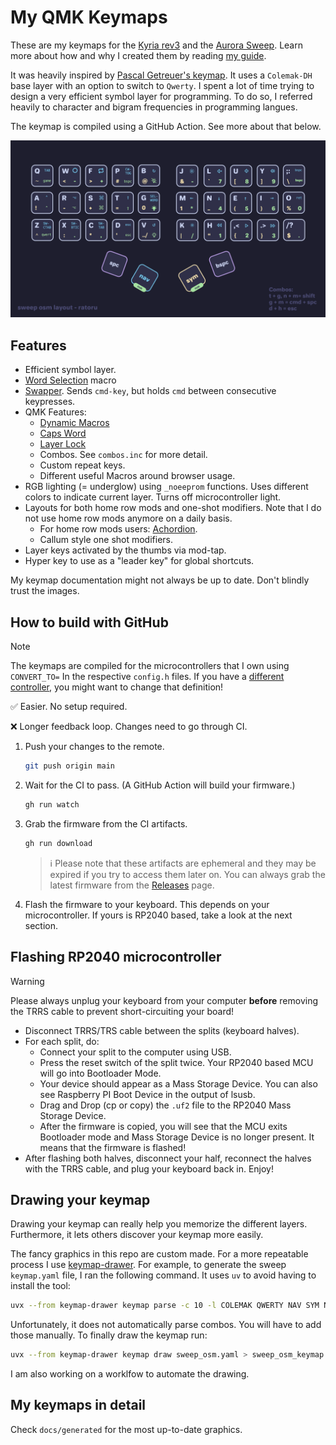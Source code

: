 # My QMK Keymaps

These are my keymaps for the [Kyria rev3](https://github.com/splitkb/kyria) and the [Aurora Sweep](https://splitkb.com/collections/keyboard-kits/products/aurora-sweep). Learn more about how and why I created them by reading [my guide](https://ratoru.com/blog/choose-the-right-base-layout).

It was heavily inspired by [Pascal Getreuer's keymap](https://github.com/getreuer/qmk-keymap). It uses a `Colemak-DH` base layer with an option to switch to `Qwerty`. I spent a lot of time trying to design a very efficient symbol layer for programming. To do so, I referred heavily to character and bigram frequencies in programming langues.

The keymap is compiled using a GitHub Action. See more about that below.

![sweep-keymap](docs/sweep-osm.png)

## Features

-   Efficient symbol layer.
-   [Word Selection](https://getreuer.info/posts/keyboards/select-word/index.html) macro
-   [Swapper](https://github.com/callum-oakley/qmk_firmware/tree/master/users/callum#swapper). Sends `cmd-key`, but holds `cmd` between consecutive keypresses.
-   QMK Features:
    -   [Dynamic Macros](https://docs.qmk.fm/#/feature_dynamic_macros)
    -   [Caps Word](https://docs.qmk.fm/#/feature_caps_word)
    -   [Layer Lock](https://docs.qmk.fm/features/layer_lock)
    -   Combos. See `combos.inc` for more detail.
    -   Custom repeat keys.
    -   Different useful Macros around browser usage.
-   RGB lighting (= underglow) using `_noeeprom` functions. Uses different colors to indicate current layer. Turns off microcontroller light.
-   Layouts for both home row mods and one-shot modifiers. Note that I do not use home row mods anymore on a daily basis.
    -   For home row mods users: [Achordion](https://getreuer.info/posts/keyboards/achordion/index.html).
    -   Callum style one shot modifiers.
-   Layer keys activated by the thumbs via mod-tap.
-   Hyper key to use as a "leader key" for global shortcuts.

My keymap documentation might not always be up to date. Don't blindly trust the images.

## How to build with GitHub

> [!NOTE]
> The keymaps are compiled for the microcontrollers that I own using `CONVERT_TO=` In the respective `config.h` files. If you have a [different controller](https://docs.qmk.fm/#/feature_converters?id=converters), you might want to change that definition!

✅ Easier. No setup required.

❌ Longer feedback loop. Changes need to go through CI.

1. Push your changes to the remote.

    ```sh
    git push origin main
    ```

2. Wait for the CI to pass. (A GitHub Action will build your firmware.)

    ```sh
    gh run watch
    ```

3. Grab the firmware from the CI artifacts.

    ```sh
    gh run download
    ```

    > ℹ️ Please note that these artifacts are ephemeral and they may be expired if you try to access them later on. You can always grab the latest firmware from the [Releases](https://github.com/mikybars/qmk_userspace/releases) page.

4. Flash the firmware to your keyboard. This depends on your microcontroller. If yours is RP2040 based, take a look at the next section.

## Flashing RP2040 microcontroller

> [!WARNING]
> Please always unplug your keyboard from your computer **before** removing the TRRS cable
> to prevent short-circuiting your board!

-   Disconnect TRRS/TRS cable between the splits (keyboard halves).
-   For each split, do:
    -   Connect your split to the computer using USB.
    -   Press the reset switch of the split twice. Your RP2040 based MCU will go into Bootloader Mode.
    -   Your device should appear as a Mass Storage Device. You can also see Raspberry PI Boot Device in the output of lsusb.
    -   Drag and Drop (cp or copy) the `.uf2` file to the RP2040 Mass Storage Device.
    -   After the firmware is copied, you will see that the MCU exits Bootloader mode and Mass Storage Device is no longer present. It means that the firmware is flashed!
- After flashing both halves, disconnect your half, reconnect the halves with the TRRS cable, and plug your keyboard back in. Enjoy!

## Drawing your keymap

Drawing your keymap can really help you memorize the different layers. Furthermore, it lets others discover your keymap more easily.

The fancy graphics in this repo are custom made. For a more repeatable process I use [keymap-drawer](https://github.com/caksoylar/keymap-drawer).
For example, to generate the sweep `keymap.yaml` file, I ran the following command. It uses `uv` to avoid having to install the tool:

```bash
uvx --from keymap-drawer keymap parse -c 10 -l COLEMAK QWERTY NAV SYM NUM GAME -q keymap.json > sweep_osm.yaml
```

Unfortunately, it does not automatically parse combos. You will have to add those manually. To finally draw the keymap run:

```bash
uvx --from keymap-drawer keymap draw sweep_osm.yaml > sweep_osm_keymap.svg
```

I am also working on a worklfow to automate the drawing.

## My keymaps in detail

Check `docs/generated` for the most up-to-date graphics.
